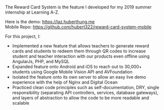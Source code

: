 The Reward Card System is the feature I developed for my 2019 summer internship at Learning A-Z.

Here is the demo: https://laz.huberthung.me  
Mobile Repo: https://github.com/hubert322/reward-card-system-mobile

For this project, I:
- Implemented a new feature that allows teachers to generate reward cards and students to redeem them through QR codes to increase student and teacher interaction with our products even offline using AngularJs, PHP, and MySQL
- Expanded feature onto Android and iOS to reach out to 30,000+ students using Google Mobile Vision API and AVFoundation
- Isolated the feature onto its own server to allow an easy live demo experience with the help of Nginx and Digital Ocean
- Practiced clean code principles such as self-documentation, DRY, single responsibility (separating API controllers, services, database gateways), and layers of abstraction to allow the code to be more readable and scalable
